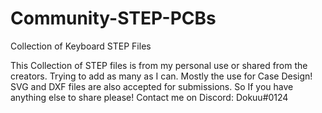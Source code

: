 # Community-STEP-PCBs
Collection of Keyboard STEP Files 

This Collection of STEP files is from my personal use or shared from the creators. Trying to add as many as I can. 
Mostly the use for Case Design! SVG and DXF files are also accepted for submissions. 
So If you have anything else to share please! Contact me on Discord: Dokuu#0124
